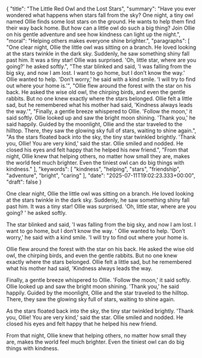 {
  "title": "The Little Red Owl and the Lost Stars",
  "summary": "Have you ever wondered what happens when stars fall from the sky? One night, a tiny owl named Ollie finds some lost stars on the ground. He wants to help them find their way back home. But how can a little owl do such a big thing? Join Ollie on his gentle adventure and see how kindness can light up the night.",
  "moral": "Helping others makes everyone shine brighter.",
  "paragraphs": [
    "One clear night, Ollie the little owl was sitting on a branch. He loved looking at the stars twinkle in the dark sky. Suddenly, he saw something shiny fall past him. It was a tiny star! Ollie was surprised. 'Oh, little star, where are you going?' he asked softly.",
    "The star blinked and said, 'I was falling from the big sky, and now I am lost. I want to go home, but I don’t know the way.' Ollie wanted to help. 'Don’t worry,' he said with a kind smile. 'I will try to find out where your home is.'",
    "Ollie flew around the forest with the star on his back. He asked the wise old owl, the chirping birds, and even the gentle rabbits. But no one knew exactly where the stars belonged. Ollie felt a little sad, but he remembered what his mother had said, 'Kindness always leads the way.'",
    "Finally, a gentle breeze whispered to Ollie. 'Follow the moon,' it said softly. Ollie looked up and saw the bright moon shining. 'Thank you,' he said happily. Guided by the moonlight, Ollie and the star traveled to the hilltop. There, they saw the glowing sky full of stars, waiting to shine again.",
    "As the stars floated back into the sky, the tiny star twinkled brightly. 'Thank you, Ollie! You are very kind,' said the star. Ollie smiled and nodded. He closed his eyes and felt happy that he helped his new friend.",
    "From that night, Ollie knew that helping others, no matter how small they are, makes the world feel much brighter. Even the tiniest owl can do big things with kindness."
  ],
  "keywords": [
    "kindness",
    "helping",
    "stars",
    "friendship",
    "adventure",
    "bright",
    "caring"
  ],
  "date": "2025-07-11T19:02:23.333+00:00",
  "draft": false
}

One clear night, Ollie the little owl was sitting on a branch.
 He loved looking at the stars twinkle in the dark sky.
 Suddenly, he saw something shiny fall past him.
 It was a tiny star!
 Ollie was surprised.
 'Oh, little star, where are you going?
' he asked softly.

The star blinked and said, 'I was falling from the big sky, and now I am lost.
 I want to go home, but I don’t know the way.
' Ollie wanted to help.
 'Don’t worry,' he said with a kind smile.
 'I will try to find out where your home is.

Ollie flew around the forest with the star on his back.
 He asked the wise old owl, the chirping birds, and even the gentle rabbits.
 But no one knew exactly where the stars belonged.
 Ollie felt a little sad, but he remembered what his mother had said, 'Kindness always leads the way.

Finally, a gentle breeze whispered to Ollie.
 'Follow the moon,' it said softly.
 Ollie looked up and saw the bright moon shining.
 'Thank you,' he said happily.
 Guided by the moonlight, Ollie and the star traveled to the hilltop.
 There, they saw the glowing sky full of stars, waiting to shine again.

As the stars floated back into the sky, the tiny star twinkled brightly.
 'Thank you, Ollie!
 You are very kind,' said the star.
 Ollie smiled and nodded.
 He closed his eyes and felt happy that he helped his new friend.

From that night, Ollie knew that helping others, no matter how small they are, makes the world feel much brighter.
 Even the tiniest owl can do big things with kindness.